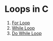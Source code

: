 # Loops in C

1. [For Loop](./for_loop/main.c)
2. [While Loop](./while_loop/main.c)
3. [Do While Loop](./do_while_loop/main.c)
